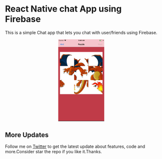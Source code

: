 # React Native chat App using Firebase

This is a simple Chat app that lets you chat with user/friends using Firebase.

<p align="center">
  <img src="https://github.com/shankarmadeshvaran/Puzzle/blob/master/puzzle.gif" width="30%"/>
</p>

## More Updates

Follow me on [Twitter](https://twitter.com/devinmaking) to get the latest update about features, code and more.Consider star the repo if you like it.Thanks.
